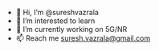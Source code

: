 - 👋 Hi, I’m @sureshvazrala
- 👀 I’m interested to learn 
- 🌱 I’m currently working on 5G/NR
- 📫 Reach me suresh.vazrala@gmail.com

<!---
sureshvazrala/sureshvazrala is a ✨ special ✨ repository because its `README.md` (this file) appears on your GitHub profile.
You can click the Preview link to take a look at your changes.
--->
